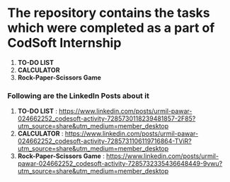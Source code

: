 # The repository contains the tasks which were completed as a part of CodSoft Internship
1. **TO-DO LIST**
2. **CALCULATOR**
3. **Rock-Paper-Scissors Game**

### Following are the LinkedIn Posts about it 
1. **TO-DO LIST** :  https://www.linkedin.com/posts/urmil-pawar-024662252_codesoft-activity-7285730118239481857-2F85?utm_source=share&utm_medium=member_desktop
3. **CALCULATOR** :  https://www.linkedin.com/posts/urmil-pawar-024662252_codesoft-activity-7285731106119716864-TViR?utm_source=share&utm_medium=member_desktop
5. **Rock-Paper-Scissors Game** : https://www.linkedin.com/posts/urmil-pawar-024662252_codesoft-activity-7285732335436648449-9vwu?utm_source=share&utm_medium=member_desktop
